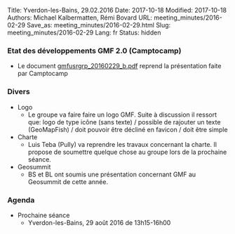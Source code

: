 Title: Yverdon-les-Bains, 29.02.2016
Date: 2017-10-18
Modified: 2017-10-18
Authors: Michael Kalbermatten, Rémi Bovard
URL: meeting_minutes/2016-02-29
Save_as: meeting_minutes/2016-02-29.html
Slug: meeting_minutes/2016-02-29
Lang: fr
Status: hidden

### Etat des développements GMF 2.0 (Camptocamp)

* Le document [gmfusrgrp_20160229_b.pdf]({filename}/documents/meetings/2016-02-29/gmfusrgrp_20160229_b.pdf) reprend la présentation faite par Camptocamp

### Divers

* Logo
    * Le groupe va faire faire un logo GMF. Suite à discussion il ressort que: logo de type icône (sans texte) / possible de rajouter un texte (GeoMapFish) / doit pouvoir être décliné en favicon / doit être simple
* Charte
    * Luis Teba (Pully) va reprendre les travaux concernant la charte. Il propose de soumettre quelque chose au groupe lors de la prochaine séance.
* Geosummit
    * BS et BL ont soumis une présentation concernant GMF au Geosummit de cette année.

### Agenda

* Prochaine séance
    * Yverdon-les-Bains, 29 août 2016 de 13h15-16h00
